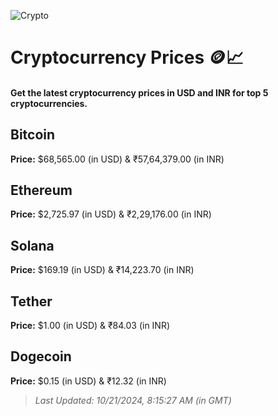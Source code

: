 
![Crypto](https://www.techguide.com.au/wp-content/uploads/2020/11/crypto3.jpeg)

# Cryptocurrency Prices 🪙📈

#### Get the latest cryptocurrency prices in USD and INR for top 5 cryptocurrencies.

## Bitcoin

**Price:** $68,565.00 (in USD) & ₹57,64,379.00 (in INR)

## Ethereum

**Price:** $2,725.97 (in USD) & ₹2,29,176.00 (in INR)

## Solana

**Price:** $169.19 (in USD) & ₹14,223.70 (in INR)

## Tether

**Price:** $1.00 (in USD) & ₹84.03 (in INR)

## Dogecoin

**Price:** $0.15 (in USD) & ₹12.32 (in INR)

> _Last Updated: 10/21/2024, 8:15:27 AM (in GMT)_
